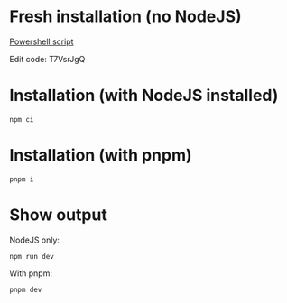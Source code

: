 # Fresh installation (no NodeJS)

[Powershell script](https://rentry.co/ehg56cf5)

Edit code: T7VsrJgQ

# Installation (with NodeJS installed)

`npm ci`

# Installation (with pnpm)

`pnpm i`

# Show output

NodeJS only:

`npm run dev`

With pnpm:

`pnpm dev`
